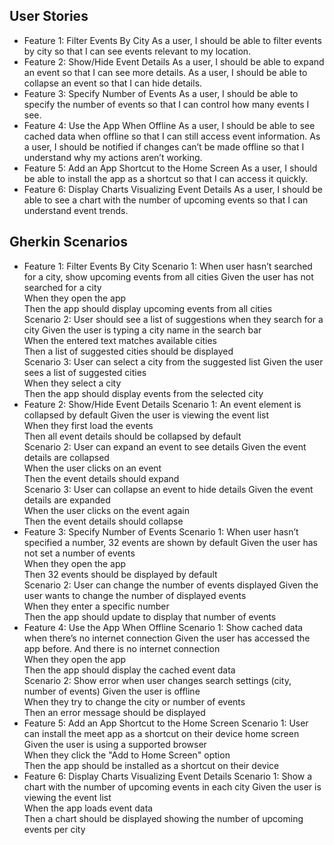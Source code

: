## User Stories
* Feature 1: Filter Events By City
    As a user, I should be able to filter events by city so that I can see events relevant to my location.
* Feature 2: Show/Hide Event Details
    As a user, I should be able to expand an event so that I can see more details.
    As a user, I should be able to collapse an event so that I can hide details.
* Feature 3: Specify Number of Events
    As a user, I should be able to specify the number of events so that I can control how many events I see.
* Feature 4: Use the App When Offline
    As a user, I should be able to see cached data when offline so that I can still access event information.
    As a user, I should be notified if changes can’t be made offline so that I understand why my actions aren’t working.
* Feature 5: Add an App Shortcut to the Home Screen
    As a user, I should be able to install the app as a shortcut so that I can access it quickly.
* Feature 6: Display Charts Visualizing Event Details
    As a user, I should be able to see a chart with the number of upcoming events so that I can understand event trends.


## Gherkin Scenarios
* Feature 1: Filter Events By City
    Scenario 1: When user hasn’t searched for a city, show upcoming events from all cities
        Given the user has not searched for a city  
        When they open the app  
        Then the app should display upcoming events from all cities  
    Scenario 2: User should see a list of suggestions when they search for a city
        Given the user is typing a city name in the search bar  
        When the entered text matches available cities  
        Then a list of suggested cities should be displayed  
    Scenario 3: User can select a city from the suggested list
        Given the user sees a list of suggested cities  
        When they select a city  
        Then the app should display events from the selected city  
* Feature 2: Show/Hide Event Details
    Scenario 1: An event element is collapsed by default
        Given the user is viewing the event list  
        When they first load the events  
        Then all event details should be collapsed by default  
    Scenario 2: User can expand an event to see details
        Given the event details are collapsed  
        When the user clicks on an event  
        Then the event details should expand  
    Scenario 3: User can collapse an event to hide details
        Given the event details are expanded  
        When the user clicks on the event again  
        Then the event details should collapse  
* Feature 3: Specify Number of Events
    Scenario 1: When user hasn’t specified a number, 32 events are shown by default
        Given the user has not set a number of events  
        When they open the app  
        Then 32 events should be displayed by default  
    Scenario 2: User can change the number of events displayed
        Given the user wants to change the number of displayed events  
        When they enter a specific number  
        Then the app should update to display that number of events  
* Feature 4: Use the App When Offline
    Scenario 1: Show cached data when there’s no internet connection
        Given the user has accessed the app before. And there is no internet connection  
        When they open the app  
        Then the app should display the cached event data  
    Scenario 2: Show error when user changes search settings (city, number of events)
        Given the user is offline  
        When they try to change the city or number of events  
        Then an error message should be displayed  
* Feature 5: Add an App Shortcut to the Home Screen
    Scenario 1: User can install the meet app as a shortcut on their device home screen
        Given the user is using a supported browser  
        When they click the "Add to Home Screen" option  
        Then the app should be installed as a shortcut on their device  
* Feature 6: Display Charts Visualizing Event Details
    Scenario 1: Show a chart with the number of upcoming events in each city
        Given the user is viewing the event list  
        When the app loads event data  
        Then a chart should be displayed showing the number of upcoming events per city  
